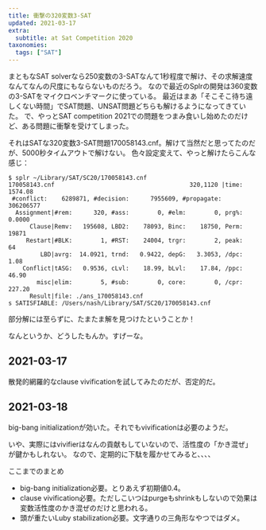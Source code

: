 ```yaml
---
title: 衝撃の320変数3-SAT
updated: 2021-03-17
extra:
  subtitle: at Sat Competition 2020
taxonomies:
  tags: ["SAT"]
---
```

まともなSAT solverなら250変数の3-SATなんて1秒程度で解け、その求解速度なんてなんの尺度にもならないものだろう。
なので最近のSplrの開発は360変数の3-SATをマイクロベンチマークに使っている。
最近はまあ「そこそこ待ち遠しくない時間」でSAT問題、UNSAT問題どちらも解けるようになってきていた。
で、やっとSAT competition 2021での問題をつまみ食いし始めたのだけど、ある問題に衝撃を受けてしまった。

それはSATな320変数3-SAT問題170058143.cnf。解けて当然だと思ってたのだが、5000秒タイムアウトで解けない。
色々設定変えて、やっと解けたらこんな感じ：

```
$ splr ~/Library/SAT/SC20/170058143.cnf
170058143.cnf                                      320,1120 |time:  1574.08
 #conflict:    6289871, #decision:      7955609, #propagate:      306206577
  Assignment|#rem:      320, #ass:        0, #elm:        0, prg%:   0.0000
      Clause|Remv:   195608, LBD2:    78093, Binc:    18750, Perm:    19871
     Restart|#BLK:        1, #RST:    24004, trgr:        2, peak:       64
         LBD|avrg:  14.0921, trnd:   0.9422, depG:   3.3053, /dpc:     1.08
    Conflict|tASG:   0.9536, cLvl:    18.99, bLvl:    17.84, /ppc:    46.90
        misc|elim:        5, #sub:        0, core:        0, /cpr:   227.20
      Result|file: ./ans_170058143.cnf
s SATISFIABLE: /Users/nash/Library/SAT/SC20/170058143.cnf
```                                         

部分解には至らずに、たまたま解を見つけたということか！

なんというか、どうしたもんか。すげーな。

## 2021-03-17

散発的網羅的なclause vivificationを試してみたのだが、否定的だ。

## 2021-03-18

big-bang initializationが効いた。それでもvivificationは必要のようだ。

いや、実際にはvivifierはなんの貢献もしていないので、活性度の「かき混ぜ」が鍵かもしれない。
なので、定期的に下駄を履かせてみると、、、、


ここまでのまとめ

* big-bang initialization必要。とりあえず初期値0.4。
* clause vivification必要。ただしこいつはpurgeもshrinkもしないので効果は変数活性度のかき混ぜのだけと思われる。
* 頭が重たいLuby stabilization必要。文字通りの三角形なやつではダメ。
